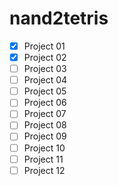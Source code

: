 # nand2tetris

- [x] Project 01
- [x] Project 02
- [ ] Project 03
- [ ] Project 04
- [ ] Project 05
- [ ] Project 06
- [ ] Project 07
- [ ] Project 08
- [ ] Project 09
- [ ] Project 10
- [ ] Project 11
- [ ] Project 12